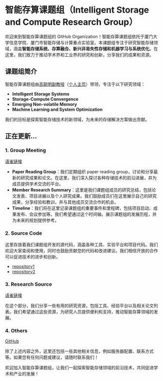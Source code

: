 # 智能存算课题组（Intelligent Storage and Compute Research Group）

欢迎来到智能存算课题组的 GitHub Organization！智能存算课题组依托于厦门大学信息学院、厦门市智能存储与计算重点实验室。本课题组专注于研究智能存储领域，涵盖**智能存储系统、存算融合、新兴非易失性存储和机器学习与系统优化**。在这里，我们致力于推动学术界和工业界的研究和创新，分享我们的成果和资源。

## 课题组简介

智能存算课题组由[高聪明副教授](https://informatics.xmu.edu.cn/info/1425/31239.htm)（[个人主页](https://gaocm.github.io/)）带领，专注于以下研究领域：

- **Intelligent Storage Systems**
- **Storage-Compute Convergence**
- **Emerging Non-volatile Memory**
- **Machine Learning and System Optimization**

我们的目标是探索智能存储技术的新领域，为未来的存储解决方案做出贡献。

## 正在更新...

### 1. Group Meeting

[语雀链接]()

- **Paper Reading Group**：我们定期组织 paper reading group，讨论和分享最新的研究成果和论文。在这里，我们深入探讨各种存储技术的前沿进展，并为成员提供学术交流的平台。
- **Member Research Summary**：这里是我们课题组成员的研究总结，包括论文发表、项目进展以及个人研究成果。我们鼓励成员们在这里展示自己的研究成果，分享经验和教训，并与其他成员交流合作的机会。
- **Timeline**：我们将在这里记录课题组的重要事件和里程碑，包括项目启动、成果发布、会议参加等。我们希望通过这个时间轴，展示课题组的发展历程，并为未来的规划提供参考。

### 2. Source Code

这里存放着我们课题组开发的源代码，涵盖各种工具、实验平台和项目代码。我们欢迎大家查阅和使用，同时也鼓励贡献您的代码和改进建议。我们相信开放的合作可以促进技术的进步和创新。

- [repository1]()
- [repository2]()

### 3. Research Source

[语雀链接]()

在这个部分，我们分享一些有用的研究资源，包括工具、经验平台以及相关论文列表。我们希望通过这些资源，为研究人员提供便利和支持，推动智能存算领域的发展。

### 4. Others

[GitHub]()

除了上述内容之外，这里还包括一些其他相关信息，例如服务器配置、联系方式等。如果您有任何问题或建议，请随时联系我们！

欢迎加入智能存算课题组，让我们一起探索智能存储领域的前沿技术，共同促进学术和产业的发展！

